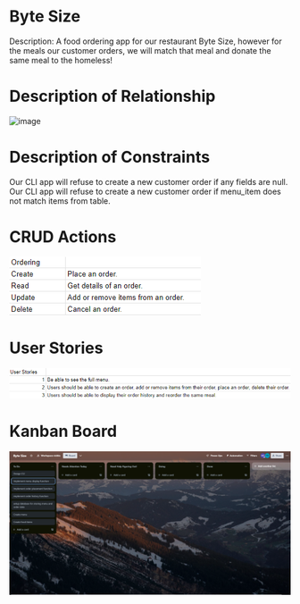 # Byte Size
Description: A food ordering app for our restaurant Byte Size, however for the meals our customer orders, we will match that meal and donate the same meal to the homeless!

# Description of Relationship
![image](https://github.com/maygxn/python-p3-v2-final-project-template/assets/95344047/36b5dcd9-cb60-4648-9ade-6a5e547ad5cd)


# Description of Constraints
Our CLI app will refuse to create a new customer order if any fields are null.
Our CLI app will refuse to create a new customer order if menu_item does not match items from table.

# CRUD Actions
![CRUDChart](CRUD.png)

# User Stories
![UserStories](USTR.png)

# Kanban Board
![StarterKanBan](trelloboard.png)
